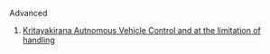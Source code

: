 Advanced
1. [Kritayakirana Autnomous Vehicle Control and at the limitation of handling](https://ddl.stanford.edu/sites/default/files/2012_Thesis_Kritayakirana_Autonomous_Vehicle_Control_at_the_Limits_of_Handling.pdf)
